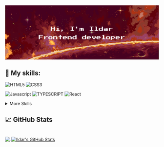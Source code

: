![Ildar's GitHub Banner](./images/git-hub-header-orange.png)
<!-- ### Hi, I'm Ildar, a frontend developer.-->

## 🔮 My skills:

![HTML5](https://img.shields.io/static/v1?message=HTML5&logo=html5&style=for-the-badge&color=12261e&label=%20)
![CSS3](https://img.shields.io/static/v1?message=css3&logo=css3&style=for-the-badge&logoColor=2965f0&color=12261e&label=%20)

![Javascript](https://img.shields.io/static/v1?message=javascript&logo=javascript&style=for-the-badge&color=12261e&label=%20)
![TYPESCRIPT](https://img.shields.io/static/v1?message=typescript&logo=typescript&style=for-the-badge&color=12261e&label=%20)
![React](https://img.shields.io/static/v1?message=react&logo=react&style=for-the-badge&color=12261e&label=%20)

<details>
  <summary>More Skills</summary>
  <br>
  <p>Together with React:</p>
  
  ![Redux/toolkit](https://img.shields.io/static/v1?message=redux/toolkit&logo=redux&style=for-the-badge&&logoColor=593d88&color=1f1e34&label=%20)
  ![Effector](https://img.shields.io/static/v1?message=effector&logo=effector&style=for-the-badge&&logoColor=593d88&color=1f1e34&label=%20)
  
  <p>Other:</p>
  
  ![Webpack](https://img.shields.io/static/v1?message=webpack&logo=webpack&style=for-the-badge&color=1f1e34&label=%20)
  ![Gulp](https://img.shields.io/static/v1?message=gulp&logo=gulp&style=for-the-badge&color=1f1e34&label=%20)
  ![Sass](https://img.shields.io/static/v1?message=sass&logo=sass&style=for-the-badge&color=1f1e34&label=%20)
  ![Jest](https://img.shields.io/static/v1?message=jest&logo=jest&style=for-the-badge&color=1f1e34&label=%20)
  ![Cypress](https://img.shields.io/static/v1?message=cypress&logo=cypress&style=for-the-badge&color=1f1e34&label=%20)
  ![Git](https://img.shields.io/static/v1?message=git&logo=git&style=for-the-badge&color=1f1e34&label=%20)
  ![Github](https://img.shields.io/static/v1?message=github&logo=github&style=for-the-badge&color=1f1e34&label=%20)
  ![Figma](https://img.shields.io/static/v1?message=figma&logo=figma&style=for-the-badge&color=1f1e34&label=%20)

</details>

## &#x1f4c8; GitHub Stats

<br>

<a href="https://github.com/RayFreedom88">
  <img align="center" src="https://github-readme-stats.vercel.app/api/top-langs/?username=RayFreedom88&hide=html,css&hide_border=true&theme=merko" />
</a>

<a href="https://github.com/RayFreedom88">
  <img align="center" src="https://github-readme-stats.vercel.app/api?username=RayFreedom88&show_icons=true&count_private=true&border_color=1d572d&theme=merko" alt="Ildar's GitHub Stats" />
</a>
